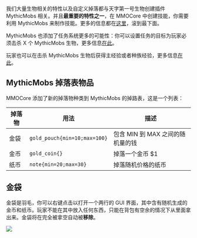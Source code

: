 我们大量生物相关的特性以及自定义掉落都与天字第一号生物创建插件 MythicMobs 相关。并且**最重要的特性之一**，在 MMOCore 中创建技能，你需要利用 MythicMobs 来制作技能。更多的信息都在[这里](Skills-Folder)，滚到最下面。

MythicMobs 也添加了任务系统更多的可能性：你可以设置任务的目标为玩家必须击杀 X 个 MythicMobs 生物，更多信息[在此](Quest-Folder)。

玩家也可以在击杀 MythicMobs 生物后获得主经验或者种族经验，更多信息[在此](Custom-Professions)。

## MythicMobs 掉落表物品
MMOCore 添加了新的掉落物种类到 MythicMobs 的掉路表，这是一个列表：

| 掉落物 | 用法 | 描述 |
| - | - | - |
| 金袋 | `gold_pouch{min=10;max=100}` | 包含 MIN 到 MAX 之间的随机量的钱 |
| 金币| `gold_coin{}` | 掉落一个金币 $1 |
| 纸币 | `note{min=20;max=30}` | 掉落随机价格的纸币 |

## 金袋
金袋是羽毛，你可以右键点击以打开一个两行的 GUI 界面，其中含有随机生成的金币和纸币。玩家不能在其中放入任何东西，只能在背包有空余的情况下从里面拿出来。金袋将在完全被拿空自动被**移除**。

![](https://i.imgur.com/5aGwNQw.gif)